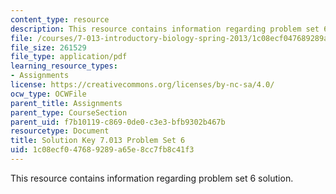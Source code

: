 ```yaml
---
content_type: resource
description: This resource contains information regarding problem set 6 solution.
file: /courses/7-013-introductory-biology-spring-2013/1c08ecf047689289a65e8cc7fb8c41f3_MIT7_013S13_Pset6S.pdf
file_size: 261529
file_type: application/pdf
learning_resource_types:
- Assignments
license: https://creativecommons.org/licenses/by-nc-sa/4.0/
ocw_type: OCWFile
parent_title: Assignments
parent_type: CourseSection
parent_uid: f7b10119-c869-0de0-c3e3-bfb9302b467b
resourcetype: Document
title: Solution Key 7.013 Problem Set 6
uid: 1c08ecf0-4768-9289-a65e-8cc7fb8c41f3
---
```

This resource contains information regarding problem set 6 solution.